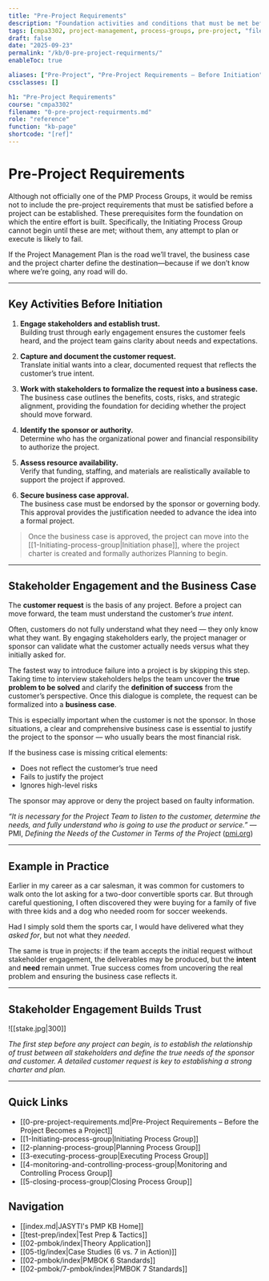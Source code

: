 ```yaml
---
title: "Pre-Project Requirements"
description: "Foundation activities and conditions that must be met before Initiating a project."
tags: [cmpa3302, project-management, process-groups, pre-project, "filename:0-pre-project-requirments.md"]
draft: false
date: "2025-09-23"
permalink: "/kb/0-pre-project-requirments/"
enableToc: true

aliases: ["Pre-Project", "Pre-Project Requirements – Before Initiation"]
cssclasses: []

h1: "Pre-Project Requirements"
course: "cmpa3302"
filename: "0-pre-project-requirments.md"
role: "reference"
function: "kb-page"
shortcode: "[ref]"
---
```


# Pre-Project Requirements

Although not officially one of the PMP Process Groups, it would be remiss not to include the pre-project requirements that must be satisfied before a project can be established. These prerequisites form the foundation on which the entire effort is built. Specifically, the Initiating Process Group cannot begin until these are met; without them, any attempt to plan or execute is likely to fail.  

If the Project Management Plan is the road we’ll travel, the business case and the project charter define the destination—because if we don’t know where we’re going, any road will do.

---

## Key Activities Before Initiation

1. **Engage stakeholders and establish trust.**  
   Building trust through early engagement ensures the customer feels heard, and the project team gains clarity about needs and expectations.  

2. **Capture and document the customer request.**  
   Translate initial wants into a clear, documented request that reflects the customer’s true intent.  

3. **Work with stakeholders to formalize the request into a business case.**  
   The business case outlines the benefits, costs, risks, and strategic alignment, providing the foundation for deciding whether the project should move forward.  

4. **Identify the sponsor or authority.**  
   Determine who has the organizational power and financial responsibility to authorize the project.  

5. **Assess resource availability.**  
   Verify that funding, staffing, and materials are realistically available to support the project if approved.  

6. **Secure business case approval.**  
   The business case must be endorsed by the sponsor or governing body. This approval provides the justification needed to advance the idea into a formal project.  

> Once the business case is approved, the project can move into the [[1-Initiating-process-group|Initiation phase]], where the project charter is created and formally authorizes Planning to begin.

---

## Stakeholder Engagement and the Business Case

The **customer request** is the basis of any project. Before a project can move forward, the team must understand the customer’s *true intent*.  

Often, customers do not fully understand what they need — they only know what they want. By engaging stakeholders early, the project manager or sponsor can validate what the customer actually needs versus what they initially asked for.  

The fastest way to introduce failure into a project is by skipping this step. Taking time to interview stakeholders helps the team uncover the **true problem to be solved** and clarify the **definition of success** from the customer’s perspective. Once this dialogue is complete, the request can be formalized into a **business case**.  

This is especially important when the customer is not the sponsor. In those situations, a clear and comprehensive business case is essential to justify the project to the sponsor — who usually bears the most financial risk.  

If the business case is missing critical elements:  
- Does not reflect the customer’s true need  
- Fails to justify the project  
- Ignores high-level risks  

The sponsor may approve or deny the project based on faulty information.

*“It is necessary for the Project Team to listen to the customer, determine the needs, and fully understand who is going to use the product or service.”* — PMI, *Defining the Needs of the Customer in Terms of the Project* ([pmi.org](https://www.pmi.org/learning/library/defining-needs-customer-terms-project-2?utm_source=chatgpt.com))  

---

## Example in Practice

Earlier in my career as a car salesman, it was common for customers to walk onto the lot asking for a two-door convertible sports car. But through careful questioning, I often discovered they were buying for a family of five with three kids and a dog who needed room for soccer weekends.  

Had I simply sold them the sports car, I would have delivered what they *asked for*, but not what they *needed*.  

The same is true in projects: if the team accepts the initial request without stakeholder engagement, the deliverables may be produced, but the **intent** and **need** remain unmet. True success comes from uncovering the real problem and ensuring the business case reflects it.

---

## Stakeholder Engagement Builds Trust

 ![[stake.jpg|300]]

*The first step before any project can begin, is to establish the relationship of trust between all stakeholders and define the true needs of the sponsor and customer. A detailed customer request is key to establishing a strong charter and plan.* 

---

## Quick Links
- [[0-pre-project-requirements.md|Pre-Project Requirements – Before the Project Becomes a Project]]
- [[1-Initiating-process-group|Initiating Process Group]]
- [[2-planning-process-group|Planning Process Group]]
- [[3-executing-process-group|Executing Process Group]]
- [[4-monitoring-and-controlling-process-group|Monitoring and Controlling Process Group]]
- [[5-closing-process-group|Closing Process Group]]

## Navigation
- [[index.md|JASYTI's PMP KB Home]]
- [[test-prep/index|Test Prep & Tactics]]
- [[02-pmbok/index|Theory Application]]
- [[05-tlg/index|Case Studies (6 vs. 7 in Action)]]
- [[02-pmbok/index|PMBOK 6 Standards]]
- [[02-pmbok/7-pmbok/index|PMBOK 7 Standards]]
